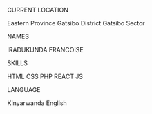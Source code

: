 CURRENT LOCATION

Eastern Province
Gatsibo District
Gatsibo Sector

NAMES

IRADUKUNDA FRANCOISE

SKILLS

HTML
CSS
PHP
REACT JS

LANGUAGE


Kinyarwanda
English

